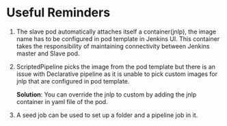 # Useful Reminders

1. The slave pod automatically attaches itself a container(jnlp), the image name has to be configured in pod template in Jenkins UI. This container takes the responsibility of maintaining connectivity between Jenkins master and Slave pod.

2. ScriptedPipeline picks the image from the pod template but there is an issue with Declarative pipeline as it is unable to pick custom images for jnlp that are configured in pod template. 

   **Solution**: You can override the jnlp to custom by adding the jnlp container in yaml file of the pod.

3. A seed job can be used to set up a folder and a pipeline job in it.